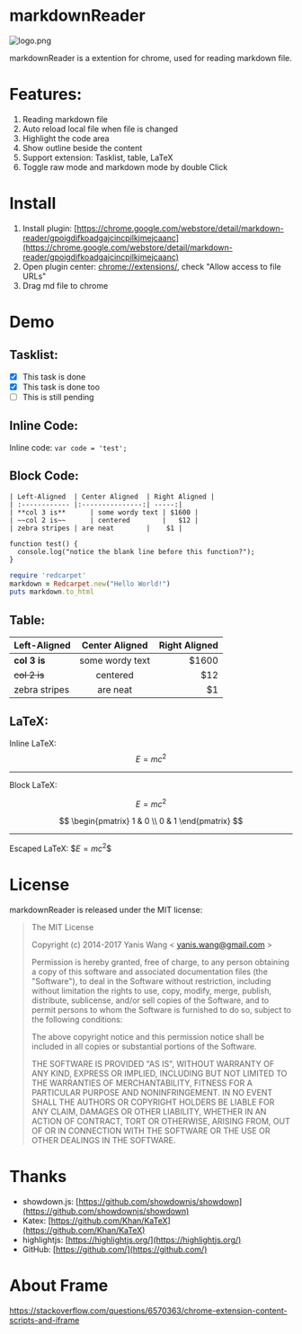 markdownReader
==============

![logo.png](https://raw.github.com/yaniswang/markdownReader/master/logo.png)

markdownReader is a extention for chrome, used for reading markdown file.

Features:
==============

1. Reading markdown file
2. Auto reload local file when file is changed
3. Highlight the code area
4. Show outline beside the content
5. Support extension: Tasklist, table, LaTeX
6. Toggle raw mode and markdown mode by double Click

Install
==============

1. Install plugin: [https://chrome.google.com/webstore/detail/markdown-reader/gpoigdifkoadgajcincpilkjmejcaanc](https://chrome.google.com/webstore/detail/markdown-reader/gpoigdifkoadgajcincpilkjmejcaanc)
2. Open plugin center: [chrome://extensions/](chrome://extensions/), check "Allow access to file URLs"
3. Drag md file to chrome

Demo
=============

Tasklist:
---------------

- [x] This task is done
- [X] This task is done too
- [ ] This is still pending

Inline Code:
-----------------

Inline code: `var code = 'test';`

Block Code:
-----------------

    | Left-Aligned  | Center Aligned  | Right Aligned |
    | :------------ |:---------------:| -----:|
    | **col 3 is**      | some wordy text | $1600 |
    | ~~col 2 is~~      | centered        |   $12 |
    | zebra stripes | are neat        |    $1 |

```
function test() {
  console.log("notice the blank line before this function?");
}
```

```ruby
require 'redcarpet'
markdown = Redcarpet.new("Hello World!")
puts markdown.to_html
```

Table:
---------------

| Left-Aligned  | Center Aligned  | Right Aligned |
| :------------ |:---------------:| -----:|
| **col 3 is**      | some wordy text | $1600 |
| ~~col 2 is~~      | centered        |   $12 |
| zebra stripes | are neat        |    $1 |

LaTeX:
---------------

Inline LaTeX: $$E=mc^2$$

------- 

Block LaTeX:

$$
E=mc^2
$$

$$
\begin{pmatrix} 1 & 0 \\ 0 & 1 \end{pmatrix}
$$

------- 

Escaped LaTeX: \$$E=mc^2$$

License
================

markdownReader is released under the MIT license:

> The MIT License
>
> Copyright (c) 2014-2017 Yanis Wang < yanis.wang@gmail.com >
>
> Permission is hereby granted, free of charge, to any person obtaining a copy
> of this software and associated documentation files (the "Software"), to deal
> in the Software without restriction, including without limitation the rights
> to use, copy, modify, merge, publish, distribute, sublicense, and/or sell
> copies of the Software, and to permit persons to whom the Software is
> furnished to do so, subject to the following conditions:
>
> The above copyright notice and this permission notice shall be included in
> all copies or substantial portions of the Software.
>
> THE SOFTWARE IS PROVIDED "AS IS", WITHOUT WARRANTY OF ANY KIND, EXPRESS OR
> IMPLIED, INCLUDING BUT NOT LIMITED TO THE WARRANTIES OF MERCHANTABILITY,
> FITNESS FOR A PARTICULAR PURPOSE AND NONINFRINGEMENT. IN NO EVENT SHALL THE
> AUTHORS OR COPYRIGHT HOLDERS BE LIABLE FOR ANY CLAIM, DAMAGES OR OTHER
> LIABILITY, WHETHER IN AN ACTION OF CONTRACT, TORT OR OTHERWISE, ARISING FROM,
> OUT OF OR IN CONNECTION WITH THE SOFTWARE OR THE USE OR OTHER DEALINGS IN
> THE SOFTWARE.

Thanks
================

* showdown.js: [https://github.com/showdownjs/showdown](https://github.com/showdownjs/showdown)
* Katex: [https://github.com/Khan/KaTeX](https://github.com/Khan/KaTeX)
* highlightjs: [https://highlightjs.org/](https://highlightjs.org/)
* GitHub: [https://github.com/](https://github.com/)

About Frame
================
https://stackoverflow.com/questions/6570363/chrome-extension-content-scripts-and-iframe